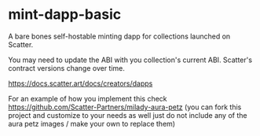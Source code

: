 # mint-dapp-basic

A bare bones self-hostable minting dapp for collections launched on Scatter.

You may need to update the ABI with you collection's current ABI. Scatter's contract versions change over time.

https://docs.scatter.art/docs/creators/dapps

For an example of how you implement this check https://github.com/Scatter-Partners/milady-aura-petz (you can fork this project and customize to your needs as well just do not include any of the aura petz images / make your own to replace them)
